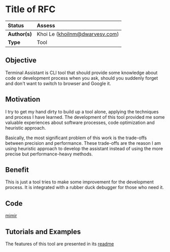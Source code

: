# Title of RFC

| Status        | Assess                         |
| :------------ | :----------------------------- |
| **Author(s)** | Khoi Le (khoilnm@dwarvesv.com) |
| **Type**      | Tool                           |

## Objective

Terminal Assistant is CLI tool that should provide some knowledge about code or development process when you ask, should you suddenly forget and don't want to switch to browser and Google it.

## Motivation

I try to get my hand dirty to build up a tool alone, applying the techniques and process I have learned. The development of this tool provided me some valuable experiences about software processes, code optimization and heuristic approach.

Basically, the most significant problem of this work is the trade-offs between precision and performance. These trade-offs are the reason I am using heuristic approach to develop the assistant instead of using the more precise but performance-heavy methods.

## Benefit

This is just a tool tries to make some improvement for the development process. It is integrated with a rubber duck debugger for those who need it.

## Code

[mimir](https://github.com/mkhoi1998/mimir)

## Tutorials and Examples

The features of this tool are presented in its [readme](https://github.com/mkhoi1998/mimir)
